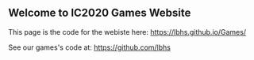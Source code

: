 ## Welcome to IC2020 Games Website
This page is the code for the webiste here: https://lbhs.github.io/Games/

See our games's code at: https://github.com/lbhs
